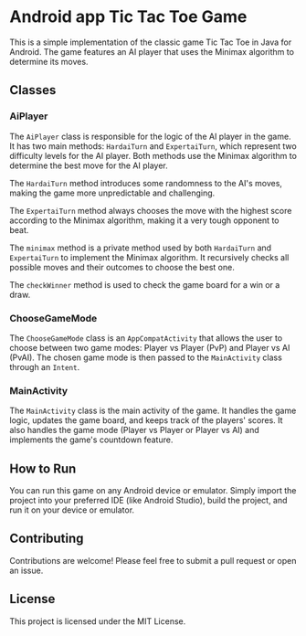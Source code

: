 # Android app Tic Tac Toe Game

This is a simple implementation of the classic game Tic Tac Toe in Java for Android. The game features an AI player that uses the Minimax algorithm to determine its moves.

## Classes

### AiPlayer

The `AiPlayer` class is responsible for the logic of the AI player in the game. It has two main methods: `HardaiTurn` and `ExpertaiTurn`, which represent two difficulty levels for the AI player. Both methods use the Minimax algorithm to determine the best move for the AI player.

The `HardaiTurn` method introduces some randomness to the AI's moves, making the game more unpredictable and challenging.

The `ExpertaiTurn` method always chooses the move with the highest score according to the Minimax algorithm, making it a very tough opponent to beat.

The `minimax` method is a private method used by both `HardaiTurn` and `ExpertaiTurn` to implement the Minimax algorithm. It recursively checks all possible moves and their outcomes to choose the best one.

The `checkWinner` method is used to check the game board for a win or a draw.

### ChooseGameMode

The `ChooseGameMode` class is an `AppCompatActivity` that allows the user to choose between two game modes: Player vs Player (PvP) and Player vs AI (PvAI). The chosen game mode is then passed to the `MainActivity` class through an `Intent`.

### MainActivity

The `MainActivity` class is the main activity of the game. It handles the game logic, updates the game board, and keeps track of the players' scores. It also handles the game mode (Player vs Player or Player vs AI) and implements the game's countdown feature.

## How to Run

You can run this game on any Android device or emulator. Simply import the project into your preferred IDE (like Android Studio), build the project, and run it on your device or emulator.

## Contributing

Contributions are welcome! Please feel free to submit a pull request or open an issue.

## License

This project is licensed under the MIT License.
